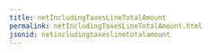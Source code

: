 ```yaml
---
title: netIncludingTaxesLineTotalAmount
permalink: netIncludingTaxesLineTotalAmount.html
jsonid: netincludingtaxeslinetotalamount
---
```

